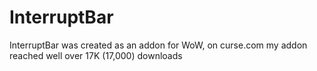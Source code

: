 # InterruptBar
 InterruptBar was created as an addon for WoW, on curse.com my addon reached well over 17K (17,000) downloads
